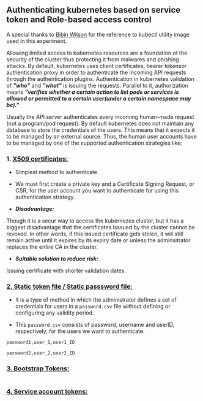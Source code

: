 ## Authenticating kubernetes based on service token and Role-based access control

A special thanks to <a href="https://hub.docker.com/r/bibinwilson/docker-kubectl">Bibin Wilson</a> for the reference to kubectl utility image used in this experiment.

Allowing limited access to kubernetes resources are a foundation ot the security of the cluster thus protecting it from malwares and phishing attacks. By default, kubernetes uses client certificates, bearer tokensor authentication proxy in order to authenticate the incoming API requests through the authentication plugins. Authentication in kubernetes validation of ***"who"*** and ***"what"*** is issuing the requests. Parallel to it, authorization means ***"verifies whether a certain action to list pods or services is allowed or permitted to a certain user(under a certain namespace may be)."***

Usually the API server authenticates every incoming human-made request (not a program/pod request). By default kubernetes does not maintain any database to store the credentials of the users. This means that it expects it to be managed by an external source. Thus, the human user accounts have to be managed by one of the supported authentication strategies like:


### 1.  <ins>X509 certificates:</ins>

* Simplest method to authenticate.

* We must first create a private key and a Certificate Signing Request, or CSR, for the user account you want to authenticate for using this authentication strategy.

* ***Disadvantage:***
 
Though it is a secur way to access the kubernezes cluster, but it has a biggest disadvantage that the certificates isssued by the cluster cannot be revoked. In other words, if this issued certificate gets stolen, it will still remain active until it expires by its expiry date or unless the adminsitrator replaces the entire CA in the cluster.

* ***Suitable solution to reduce risk:***

Issuing certificate with shorter validation dates.



### <u>2. Static token file / Static passsword file:</u>

* It is a type of method in which the administrator defines a set of credentials for users in a <code>password.csv</code> file without defining or configuring any validity period.

* This <code>password.csv</code> consists of password, username and userID, respectively, for the users we want to authenticate.

```
password1,user_1,user1_ID

password2,user_2,user2_ID

```

### <u>3. Bootstrap Tokens:</u>

```

```

### <u>4. Service account tokens:</u>

```

```

